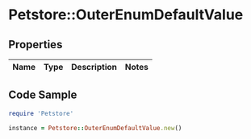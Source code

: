 # Petstore::OuterEnumDefaultValue

## Properties

Name | Type | Description | Notes
------------ | ------------- | ------------- | -------------

## Code Sample

```ruby
require 'Petstore'

instance = Petstore::OuterEnumDefaultValue.new()
```


